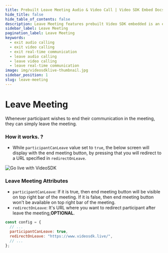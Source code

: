 ```yaml
---
title: Prebuilt Leave Meeting Audio & Video Call | Video SDK Embed Docs
hide_title: false
hide_table_of_contents: false
description: Leave Meeting features prebuilt Video SDK embedded is an easy-to-use video calling API. Video SDK Prebuilt makes it easy for developers to add video calls 10 in minutes to any website or app.
sidebar_label: Leave Meeting
pagination_label: Leave Meeting
keywords:
  - exit audio calling
  - exit video calling
  - exit real-time communication
  - leave audio calling
  - leave video calling
  - leave real-time communication
image: img/videosdklive-thumbnail.jpg
sidebar_position: 1
slug: leave-meeting
---
```


# Leave Meeting

Whenever participant wishes to end their communication in the meeting, they can simply leave the meeting.

### How it works. ?

- While `participantCanLeave` value set to `true`, the below screen will display with the end meeting button, by pressing that you will redirect to a URL specified in `redirectOnLeave`.

![Go live with VideoSDK](/img/prebuilt/prebuilt-leave.png)

### Leave Meeting Attributes

- `participantCanLeave`: If it is true, then end meeting button will be visible on top right bar of the meeting. If it is false, then end meeting button won't be available on top right bar of the meeting.
- `redirectOnLeave`: It's URL where you want to redirect participant after leave the meeting,**OPTIONAL**.

```js title="index.html"
const config = {
  // ...
  participantCanLeave: true,
  redirectOnLeave: "https://www.videosdk.live/",
  // ...
};
```
